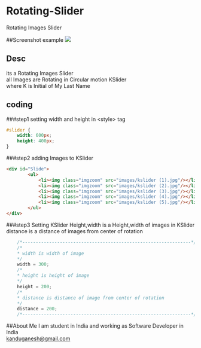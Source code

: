 # Rotating-Slider
Rotating Images Slider


##Screenshot example
![](https://github.com/GaneshKandu/Rotating-Slider/blob/master/sceenshot/screenshot.png)
## Desc
its a Rotating Images Slider<br/>
all Images are Rotating in Circular motion
KSlider<br/>
where K is Initial of My Last Name

## coding
###step1
setting width and height in &lt;style&gt; tag 
``` css
#slider {
	width: 600px;
	height: 400px;
}
```
###step2
adding Images to KSlider 

``` html
<div id="Slide">
		<ul>
			<li><img class="imgzoom" src="images/kslider (1).jpg"/></li>
			<li><img class="imgzoom" src="images/kslider (2).jpg"/></li>
			<li><img class="imgzoom" src="images/kslider (3).jpg"/></li>
			<li><img class="imgzoom" src="images/kslider (4).jpg"/></li>
			<li><img class="imgzoom" src="images/kslider (5).jpg"/></li>
		</ul>
</div>
```
###step3
Setting KSlider
Height,width is a Height,width of images in KSlider<br/>
distance is a distance of images from center of rotation
``` javascript
	/*---------------------------------------------------------------*/
	/*
	* width is width of image
	*/
	width = 300;
	/*
	* height is height of image
	*/
	height = 200;
	/*
	* distance is distance of image from center of rotation
	*/
	distance = 200;
	/*---------------------------------------------------------------*/
```
##About Me
I am student in India and working as Software Developer in India<br/>
[kanduganesh@gmail.com](mailto:kanduganesh@gmail.com)
